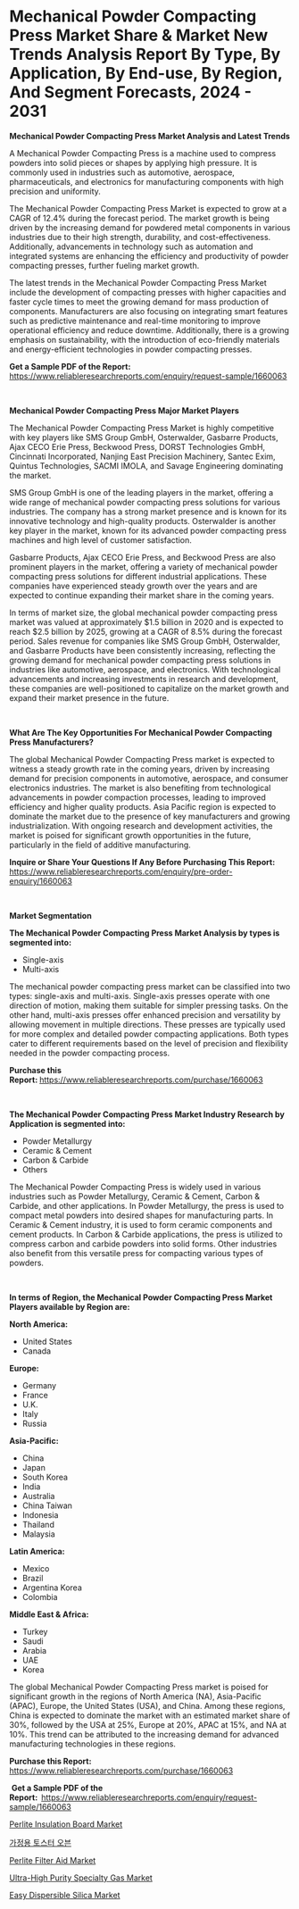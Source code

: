 <p><h1>Mechanical Powder Compacting Press Market Share & Market New Trends Analysis Report By Type, By Application, By End-use, By Region, And Segment Forecasts, 2024 - 2031</h1></p><p><strong>Mechanical Powder Compacting Press Market Analysis and Latest Trends</strong></p>
<p><p>A Mechanical Powder Compacting Press is a machine used to compress powders into solid pieces or shapes by applying high pressure. It is commonly used in industries such as automotive, aerospace, pharmaceuticals, and electronics for manufacturing components with high precision and uniformity.</p><p>The Mechanical Powder Compacting Press Market is expected to grow at a CAGR of 12.4% during the forecast period. The market growth is being driven by the increasing demand for powdered metal components in various industries due to their high strength, durability, and cost-effectiveness. Additionally, advancements in technology such as automation and integrated systems are enhancing the efficiency and productivity of powder compacting presses, further fueling market growth.</p><p>The latest trends in the Mechanical Powder Compacting Press Market include the development of compacting presses with higher capacities and faster cycle times to meet the growing demand for mass production of components. Manufacturers are also focusing on integrating smart features such as predictive maintenance and real-time monitoring to improve operational efficiency and reduce downtime. Additionally, there is a growing emphasis on sustainability, with the introduction of eco-friendly materials and energy-efficient technologies in powder compacting presses.</p></p>
<p><strong>Get a Sample PDF of the Report:&nbsp;</strong> <a href="https://www.reliableresearchreports.com/enquiry/request-sample/1660063">https://www.reliableresearchreports.com/enquiry/request-sample/1660063</a></p>
<p>&nbsp;</p>
<p><strong>Mechanical Powder Compacting Press Major Market Players</strong></p>
<p><p>The Mechanical Powder Compacting Press Market is highly competitive with key players like SMS Group GmbH, Osterwalder, Gasbarre Products, Ajax CECO Erie Press, Beckwood Press, DORST Technologies GmbH, Cincinnati Incorporated, Nanjing East Precision Machinery, Santec Exim, Quintus Technologies, SACMI IMOLA, and Savage Engineering dominating the market.</p><p>SMS Group GmbH is one of the leading players in the market, offering a wide range of mechanical powder compacting press solutions for various industries. The company has a strong market presence and is known for its innovative technology and high-quality products. Osterwalder is another key player in the market, known for its advanced powder compacting press machines and high level of customer satisfaction.</p><p>Gasbarre Products, Ajax CECO Erie Press, and Beckwood Press are also prominent players in the market, offering a variety of mechanical powder compacting press solutions for different industrial applications. These companies have experienced steady growth over the years and are expected to continue expanding their market share in the coming years.</p><p>In terms of market size, the global mechanical powder compacting press market was valued at approximately $1.5 billion in 2020 and is expected to reach $2.5 billion by 2025, growing at a CAGR of 8.5% during the forecast period. Sales revenue for companies like SMS Group GmbH, Osterwalder, and Gasbarre Products have been consistently increasing, reflecting the growing demand for mechanical powder compacting press solutions in industries like automotive, aerospace, and electronics. With technological advancements and increasing investments in research and development, these companies are well-positioned to capitalize on the market growth and expand their market presence in the future.</p></p>
<p>&nbsp;</p>
<p><strong>What Are The Key Opportunities For Mechanical Powder Compacting Press Manufacturers?</strong></p>
<p><p>The global Mechanical Powder Compacting Press market is expected to witness a steady growth rate in the coming years, driven by increasing demand for precision components in automotive, aerospace, and consumer electronics industries. The market is also benefiting from technological advancements in powder compaction processes, leading to improved efficiency and higher quality products. Asia Pacific region is expected to dominate the market due to the presence of key manufacturers and growing industrialization. With ongoing research and development activities, the market is poised for significant growth opportunities in the future, particularly in the field of additive manufacturing.</p></p>
<p><strong>Inquire or Share Your Questions If Any Before Purchasing This Report:</strong> <a href="https://www.reliableresearchreports.com/enquiry/pre-order-enquiry/1660063">https://www.reliableresearchreports.com/enquiry/pre-order-enquiry/1660063</a></p>
<p>&nbsp;</p>
<p><strong>Market Segmentation</strong></p>
<p><strong>The Mechanical Powder Compacting Press Market Analysis by types is segmented into:</strong></p>
<p><ul><li>Single-axis</li><li>Multi-axis</li></ul></p>
<p><p>The mechanical powder compacting press market can be classified into two types: single-axis and multi-axis. Single-axis presses operate with one direction of motion, making them suitable for simpler pressing tasks. On the other hand, multi-axis presses offer enhanced precision and versatility by allowing movement in multiple directions. These presses are typically used for more complex and detailed powder compacting applications. Both types cater to different requirements based on the level of precision and flexibility needed in the powder compacting process.</p></p>
<p><strong>Purchase this Report:&nbsp;</strong><a href="https://www.reliableresearchreports.com/purchase/1660063">https://www.reliableresearchreports.com/purchase/1660063</a></p>
<p>&nbsp;</p>
<p><strong>The Mechanical Powder Compacting Press Market Industry Research by Application is segmented into:</strong></p>
<p><ul><li>Powder Metallurgy</li><li>Ceramic & Cement</li><li>Carbon & Carbide</li><li>Others</li></ul></p>
<p><p>The Mechanical Powder Compacting Press is widely used in various industries such as Powder Metallurgy, Ceramic & Cement, Carbon & Carbide, and other applications. In Powder Metallurgy, the press is used to compact metal powders into desired shapes for manufacturing parts. In Ceramic & Cement industry, it is used to form ceramic components and cement products. In Carbon & Carbide applications, the press is utilized to compress carbon and carbide powders into solid forms. Other industries also benefit from this versatile press for compacting various types of powders.</p></p>
<p>&nbsp;</p>
<p><strong>In terms of Region, the Mechanical Powder Compacting Press Market Players available by Region are:</strong></p>
<p>
    <p> <strong> North America: </strong>
        <ul>
            <li>United States</li>
            <li>Canada</li>
        </ul>
        </p> 
    <p> <strong> Europe: </strong>
        <ul>
            <li>Germany</li>
            <li>France</li>
            <li>U.K.</li>
            <li>Italy</li>
            <li>Russia</li>
        </ul>
        </p> 
    <p> <strong> Asia-Pacific: </strong>
        <ul>
            <li>China</li>
            <li>Japan</li>
            <li>South Korea</li>
            <li>India</li>
            <li>Australia</li>
            <li>China Taiwan</li>
            <li>Indonesia</li>
            <li>Thailand</li>
            <li>Malaysia</li>
        </ul>
        </p> 
    <p> <strong> Latin America: </strong>
        <ul>
            <li>Mexico</li>
            <li>Brazil</li>
            <li>Argentina Korea</li>
            <li>Colombia</li>
        </ul>
        </p> 
    <p> <strong> Middle East & Africa: </strong>
        <ul>
            <li>Turkey</li>
            <li>Saudi</li>
            <li>Arabia</li>
            <li>UAE</li>
            <li>Korea</li>
        </ul>
    </p>
    </p>
<p><p>The global Mechanical Powder Compacting Press market is poised for significant growth in the regions of North America (NA), Asia-Pacific (APAC), Europe, the United States (USA), and China. Among these regions, China is expected to dominate the market with an estimated market share of 30%, followed by the USA at 25%, Europe at 20%, APAC at 15%, and NA at 10%. This trend can be attributed to the increasing demand for advanced manufacturing technologies in these regions.</p></p>
<p><strong>Purchase this Report: </strong><a href="https://www.reliableresearchreports.com/purchase/1660063">https://www.reliableresearchreports.com/purchase/1660063</a></p>
<p>&nbsp;<strong>Get a Sample PDF of the Report:&nbsp;&nbsp;</strong><a href="https://www.reliableresearchreports.com/enquiry/request-sample/1660063">https://www.reliableresearchreports.com/enquiry/request-sample/1660063</a></p>
<p><strong></strong></p>
<p><p><a href="https://view.publitas.com/reportprime-1/perlite-insulation-board-market-analysis-and-market-size-global-industry-overview-market-segmentation-and-forecast-2024-to-2031/">Perlite Insulation Board Market</a></p><p><a href="https://medium.com/@robandloriedavis/%EA%B0%80%EC%A0%95%EC%9A%A9-%ED%86%A0%EC%8A%A4%ED%84%B0-%EC%98%A4%EB%B8%90-%EC%8B%9C%EC%9E%A5-%EC%8B%9C%EC%9E%A5-cagr-%EC%8B%9C%EC%9E%A5-%EB%8F%99%ED%96%A5-%EB%B0%8F-%EC%84%B1%EC%9E%A5-%EC%A0%84%EB%9E%B5%EC%97%90-%EB%8C%80%ED%95%9C-%ED%86%B5%EC%B0%B0%EB%A0%A5-04946b3a7060">가정용 토스터 오븐</a></p><p><a href="https://view.publitas.com/reportprime-1/perlite-filter-aid-market-size-market-trends-and-growth-outlook-forecasted-for-period-from-2024-to-2031/">Perlite Filter Aid Market</a></p><p><a href="https://metal-farmhouse-e95.notion.site/Ultra-High-Purity-Specialty-Gas-Market-Analysis-and-Market-Size-Global-Industry-Overview-Market-Se-dec35f3302af4b06b587237a389fe6d7">Ultra-High Purity Specialty Gas Market</a></p><p><a href="https://github.com/Alonsoolds3wq1d81czn8rbol/Market-Research-Report-List-1/blob/main/easy-dispersible-silica-market.md">Easy Dispersible Silica Market</a></p></p>